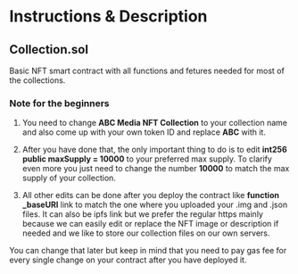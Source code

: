 # Instructions & Description

## Collection.sol

Basic NFT smart contract with all functions and fetures needed for most of the collections.

### Note for the beginners

 1. You need to change **ABC Media NFT Collection** to your collection name and also come up with your own token ID and replace **ABC** with it.

 2. After you have done that, the only important thing to do is to edit **int256 public maxSupply = 10000** to your preferred max supply. To clarify even more you just need to change the number **10000** to match the max supply of your collection.

 3. All other edits can be done after you deploy the contract like **function _baseURI** link to match the one where you uploaded your .img and .json files. It can also be ipfs link but we prefer the regular https mainly because we can easily edit or replace the NFT image or description if needed and we like to store our collection files on our own servers.

You can change that later but keep in mind that you need to pay gas fee for every single change on your contract after you have deployed it.
